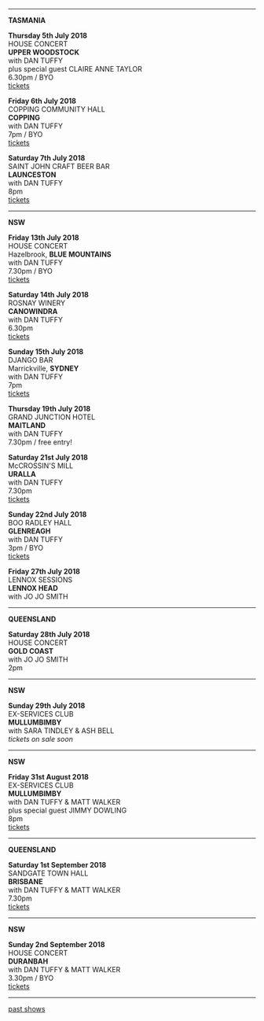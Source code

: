 * * * * *   

**TASMANIA**

**Thursday 5th July 2018**  
HOUSE CONCERT  
**UPPER WOODSTOCK**  
with DAN TUFFY  
plus special guest CLAIRE ANNE TAYLOR  
6.30pm / BYO  
[tickets](http://www.trybooking.com/VQOJ)  
  
**Friday 6th July 2018**  
COPPING COMMUNITY HALL  
**COPPING**  
with DAN TUFFY  
7pm / BYO  
[tickets](http://www.trybooking.com/VORU)  

**Saturday 7th July 2018**  
SAINT JOHN CRAFT BEER BAR  
**LAUNCESTON**  
with DAN TUFFY  
8pm  
[tickets](http://www.trybooking.com/VOSQ)  

* * * * *   

**NSW**  
  
**Friday 13th July 2018**  
HOUSE CONCERT  
Hazelbrook, **BLUE MOUNTAINS**  
with DAN TUFFY  
7.30pm / BYO  
[tickets](http://www.trybooking.com/VPAH)  

**Saturday 14th July 2018**  
ROSNAY WINERY  
**CANOWINDRA**  
with DAN TUFFY  
6.30pm  
[tickets](http://www.trybooking.com/VQWZ)  
   
**Sunday 15th July 2018**  
DJANGO BAR  
Marrickville, **SYDNEY**  
with DAN TUFFY  
7pm  
[tickets](https://www.stickytickets.com.au/68553)    
 
**Thursday 19th July 2018**  
GRAND JUNCTION HOTEL  
**MAITLAND**  
with DAN TUFFY  
7.30pm / free entry!  

**Saturday 21st July 2018**  
McCROSSIN'S MILL    
**URALLA**  
with DAN TUFFY  
7.30pm  
[tickets](http://www.trybooking.com/VSKT)  
      
**Sunday 22nd July 2018**  
BOO RADLEY HALL  
**GLENREAGH**  
with DAN TUFFY  
3pm / BYO  
[tickets](http://www.trybooking.com/VQOE)    

**Friday 27th July 2018**  
LENNOX SESSIONS  
**LENNOX HEAD**  
with JO JO SMITH  

* * * * *   

**QUEENSLAND**  

**Saturday 28th July 2018**  
HOUSE CONCERT  
**GOLD COAST**  
with JO JO SMITH  
2pm  

* * * * *   

**NSW**   

**Sunday 29th July 2018**  
EX-SERVICES CLUB  
**MULLUMBIMBY**  
with SARA TINDLEY & ASH BELL  
*tickets on sale soon*  

* * * * *   

**NSW**    

**Friday 31st August 2018**  
EX-SERVICES CLUB  
**MULLUMBIMBY**  
with DAN TUFFY & MATT WALKER  
plus special guest JIMMY DOWLING  
8pm  
[tickets](https://mullumexservices.com.au/event/2307967/469914100/songs-from-dan)  
  
* * * * *   

**QUEENSLAND**    

**Saturday 1st September 2018**  
SANDGATE TOWN HALL  
**BRISBANE**  
with DAN TUFFY & MATT WALKER  
7.30pm  
[tickets](https://www.trybooking.com/356253)  

* * * * *   

**NSW**    
 
**Sunday 2nd September 2018**  
HOUSE CONCERT  
**DURANBAH**  
with DAN TUFFY & MATT WALKER  
3.30pm / BYO  
[tickets](http://www.trybooking.com/VPAO)  
  
* * * * *       

[past shows](?p=shows/archive/)
